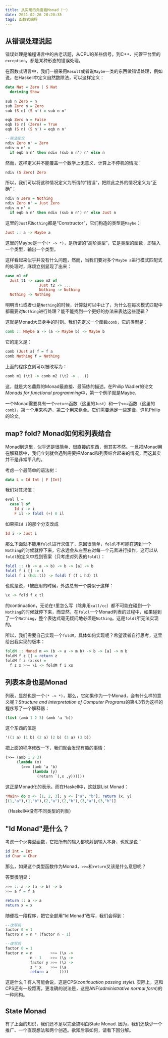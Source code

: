 ```yaml
---
title: 从实用的角度看Monad（一）
date: 2021-02-26 20:20:35
tags: 函数式编程
---
```


## 从错误处理说起

错误处理是编程语言中的古老话题，从CPU的某些信号，到C++、托管平台里的`exception`，都是某种形态的错误处理。

在函数式语言中，我们一般采用`Result`或者说`Maybe`一类的东西做错误处理，例如说，在Haskell中定义自然数除法，可以这样定义：

```haskell
data Nat = Zero | S Nat 
  deriving Show
  
sub n Zero = n
sub Zero n = Zero
sub (S n) (S n') = sub n n'

eqb Zero n = False
eqb (S n) (Zero) = True
eqb (S n) (S n') = eqb n n'

--除法定义
ndiv Zero n' = Zero
ndiv n n' =
  if eqb n n' then ndiv (sub n n') n' else n
```

然而，这样定义并不能覆盖一个数学上无意义、计算上不停机的情况：

```haskell
ndiv (S Zero) Zero
```

所以，我们可以将这种情况定义为所谓的“错误”，把除此之外的情况定义为“正确”：

```haskell
ndiv n Zero = Nothing
ndiv Zero n' = Just Zero
ndiv n n' =
  if eqb n n' then ndiv (sub n n') n' else Just n
```

这里的`Just`和`Nothing`都是“Constructor”，它们构造的类型是`Maybe`：

```haskell
Just :: a -> Maybe a
```

这里的Maybe是一个`(* -> *)`，是所谓的“高阶类型”，它是类型的函数，即输入一个类型，输出一个类型。

这样看起来似乎并没有什么问题，然而，当我们要对多个`Maybe a`进行模式匹配式的处理时，麻烦立刻显现了出来：

```haskell
case m1 of
  Just t1 -> case m2 of
			   Just t2 -> ...
			   Nothing -> Nothing
  Nothing -> Nothing
```

明明当`t1`或者`t2`是`Nothing`的时候，计算就可以中止了，为什么在每次模式匹配中都需要对`Nothing`进行处理？能不能找到一个更好的办法来表达这些逻辑？

这就是Monad大显身手的时刻。我们先定义一个函数`comb`，它的类型是：

```haskell
comb :: Maybe a -> (a -> Maybe b) -> Maybe b
```

它的定义是：

```haskell
comb (Just a) f = f a
comb Nothing f = Nothing
```

上面的程序立刻可以被改写为：

```haskell
comb m1 (\t1 -> comb m2 (\t2 -> ...))
```

这，就是大名鼎鼎的Monad最直接、最简练的描述。在Philip Wadler的论文*Monads for functional programming*中，第一个例子就是Maybe.

一个Monad需要具有一个`return`函数（这里的`Just`）和一个`>>=`函数（这里的`comb`），第一个用来构造，第二个用来组合。它们需要满足一些定律，详见Philip的论文。

## map? fold? Monad如何和列表结合

Monad到这里，似乎还是很简单、很直接的东西，但其实不然。一旦把Monad用在解释器中，我们立刻就会遇到需要把Monad和列表结合起来的情况，而这其实并不是非常平凡的。

考虑一个最简单的语法树：

```haskell
data L = Id Int | F [Int]
```

我们对其求值：

```haskell
eval l = 
  case l of 
    Id i -> i
    F il -> foldl (+) 0 il
```

如果把`Id i`的那个分支改成

```haskell
Id i -> Just i
```

那么下面就不能用`foldl`进行求值了，原因很简单，`foldl`不可能在遇到一个`Nothing`的时候就停下来，它永远会从左至右对每一个元素进行操作，这可以从`foldl`的定义中找到答案（只考虑对列表的`foldl`）：

```haskell
foldl :: (b -> a -> b) -> b -> [a] -> b
foldl f i [] -> i
foldl f i (hd::tl) -> foldl f (f i hd) tl
```

也就是说，`f`被应用的时候，外边总有一个类似于这样：

```haskell
\x -> fold f x tl
```

的continuation，无论在`f`里怎么写（除非用`call/cc`）都不可能在碰到一个`Nothing`的时候就停下来，而显然，在`foldl`一个Monad列表的过程中，如果碰到了一个`Nothing`，整个表达式毫无疑问地必须是`Nothing`。这是`foldl`所无法实现的。

所以，我们需要自己实现一个`foldM`，具体如何实现呢？希望读者自行思考，这里给出我实现的版本：

```haskell
foldM :: Monad m => (b -> a -> m b) -> b -> [a] -> m b
foldM f z [] = return z
foldM f z (x:xs) = 
  f z x >>= \i -> foldM f i xs
```

## 列表本身也是Monad

列表，显然也是一个`(* -> *)`，那么，它如果作为一个Monad，会有什么样的意义呢？*Structure and Interpretation of Computer Programs*的第4.3节为这样的程序写了一个解释器：

```scheme
(list (amb 1 2 3) (amb 'a 'b))
```

这个东西的值是

```scheme
'((1 a) (1 b) (2 a) (2 b) (3 a) (3 b))
```

把上面的程序修改一下，我们就会发现有趣的事情：

```scheme
(>>= (amb 1 2 3)
     (lambda (x)
       (>>= (amb 'a 'b)
            (lambda (y)
              (return `(,x ,y))))))
```

这正是Monad化的表示。而在Haskell中，这就是List Monad：

```haskell
*Main> do x <- [1, 2, 3]; y <- ["a", "b"]; return (x, y)
[(1,"a"),(1,"b"),(2,"a"),(2,"b"),(3,"a"),(3,"b")]
```

（Haskell中没有不同类型的列表）

## "Id Monad"是什么？

考虑一个`id`类型函数，它把所有的输入都映射到输入本身，也就是说：

```haskell
id Int = Int
id Char = Char
```

那么，如果这个类型函数作为Monad，`>>=`和`return`又该是什么意思呢？

答案很明显：

```haskell
>>= :: a -> (a -> b) -> b
>>= a f = f a

return :: a -> a
return x = x
```

随便找一段程序，把它全部用“Id Monad”改写，我们会得到：

```haskell
--改写前
factor 0 = 1
factro n = n * (factor n - 1)

--改写后
factor 0 = 1
factor n = n        >>= (\x -> 
           n - 1    >>= (\y ->
           factor y >>= (\z ->
           z * x    >>= (\a
           return a     ))))
```

这是什么？有人可能会说，这是CPS(*continuation passing style*). 实际上，这和CPS还有一段距离，更准确的说法是，这是ANF(*administrative normal form*)的一种同构。

## State Monad

有了上面的知识，我们还不足以完全搞明白State Monad. 因为，我们还缺少一个推广、一个直观想法和两个创造。欲知后事如何，请看下回分解。

